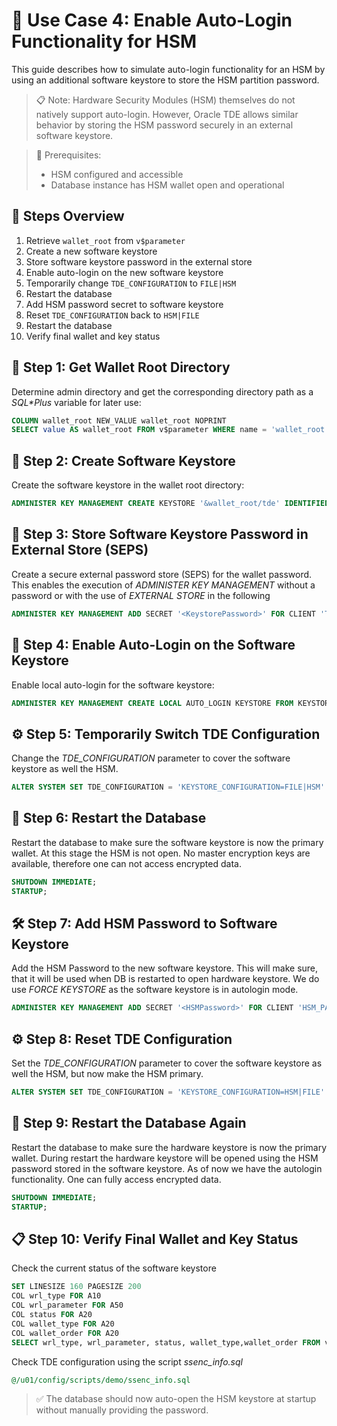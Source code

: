 # 🧪 Use Case 4: Enable Auto-Login Functionality for HSM

This guide describes how to simulate auto-login functionality for an HSM by using an additional software keystore to store the HSM partition password.

> 📋 Note:
> Hardware Security Modules (HSM) themselves do not natively support auto-login. However, Oracle TDE allows similar behavior by storing the HSM password securely in an external software keystore.

> 📘 Prerequisites:
>
> - HSM configured and accessible
> - Database instance has HSM wallet open and operational

## 🔄 Steps Overview

1. Retrieve `wallet_root` from `v$parameter`
2. Create a new software keystore
3. Store software keystore password in the external store
4. Enable auto-login on the new software keystore
5. Temporarily change `TDE_CONFIGURATION` to `FILE|HSM`
6. Restart the database
7. Add HSM password secret to software keystore
8. Reset `TDE_CONFIGURATION` back to `HSM|FILE`
9. Restart the database
10. Verify final wallet and key status

## 🧾 Step 1: Get Wallet Root Directory

Determine admin directory and get the corresponding directory path as a *SQL\*Plus* variable for later use:

```sql
COLUMN wallet_root NEW_VALUE wallet_root NOPRINT
SELECT value AS wallet_root FROM v$parameter WHERE name = 'wallet_root';
```

## 🔧 Step 2: Create Software Keystore

Create the software keystore in the wallet root directory:

```sql
ADMINISTER KEY MANAGEMENT CREATE KEYSTORE '&wallet_root/tde' IDENTIFIED BY "<KeystorePassword>";
```

## 🔐 Step 3: Store Software Keystore Password in External Store (SEPS)

Create a secure external password store (SEPS) for the wallet password. This enables the execution of *ADMINISTER KEY MANAGEMENT* without a password or with the use of *EXTERNAL STORE* in the following

```sql
ADMINISTER KEY MANAGEMENT ADD SECRET '<KeystorePassword>' FOR CLIENT 'TDE_WALLET' TO LOCAL AUTO_LOGIN KEYSTORE '&wallet_root/tde_seps';
```

## 🔑 Step 4: Enable Auto-Login on the Software Keystore

Enable local auto-login for the software keystore:

```sql
ADMINISTER KEY MANAGEMENT CREATE LOCAL AUTO_LOGIN KEYSTORE FROM KEYSTORE '&wallet_root/tde' IDENTIFIED BY "<KeystorePassword>";
```

## ⚙️ Step 5: Temporarily Switch TDE Configuration

Change the *TDE_CONFIGURATION* parameter to cover the software keystore as well the HSM.

```sql
ALTER SYSTEM SET TDE_CONFIGURATION = 'KEYSTORE_CONFIGURATION=FILE|HSM' SCOPE=SPFILE;
```

## 🔄 Step 6: Restart the Database

Restart the database to make sure the software keystore is now the primary wallet. At this stage the HSM is not open. No master encryption keys are available, therefore one can not access encrypted data.

```sql
SHUTDOWN IMMEDIATE;
STARTUP;
```

## 🛠️ Step 7: Add HSM Password to Software Keystore

Add the HSM Password to the new software keystore. This will make sure, that it will be used when DB is restarted to open hardware keystore. We do use *FORCE KEYSTORE* as the software keystore is in autologin mode.

```sql
ADMINISTER KEY MANAGEMENT ADD SECRET '<HSMPassword>' FOR CLIENT 'HSM_PASSWORD' FORCE KEYSTORE IDENTIFIED BY EXTERNAL STORE WITH BACKUP USING 'add_hsm_partition_password';
```

## ⚙️ Step 8: Reset TDE Configuration

Set the *TDE_CONFIGURATION* parameter to cover the software keystore as well the HSM, but now make the HSM primary.

```sql
ALTER SYSTEM SET TDE_CONFIGURATION = 'KEYSTORE_CONFIGURATION=HSM|FILE' SCOPE=SPFILE;
```

## 🔄 Step 9: Restart the Database Again

Restart the database to make sure the hardware keystore is now the primary wallet. During restart the hardware keystore will be opened using the HSM password stored in the software keystore. As of now we have the autologin functionality. One can fully access encrypted data.

```sql
SHUTDOWN IMMEDIATE;
STARTUP;
```

## 📋 Step 10: Verify Final Wallet and Key Status

Check the current status of the software keystore

```sql
SET LINESIZE 160 PAGESIZE 200
COL wrl_type FOR A10
COL wrl_parameter FOR A50
COL status FOR A20
COL wallet_type FOR A20
COL wallet_order FOR A20
SELECT wrl_type, wrl_parameter, status, wallet_type,wallet_order FROM v$encryption_wallet;
```

Check TDE configuration using the script *ssenc_info.sql*

```sql
@/u01/config/scripts/demo/ssenc_info.sql
```

> ✅ The database should now auto-open the HSM keystore at startup without manually providing the password.